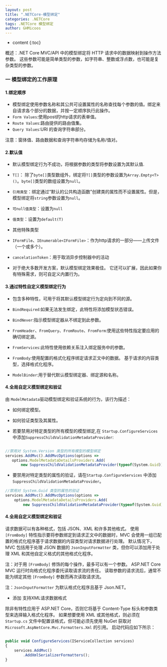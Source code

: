 ```yaml
---
layout: post
title: ".NETCore-模型绑定"
categories: .NETCore
tags: .NETCore 模型绑定
author: GHMicoos
---
```



* content
{:toc}

概述：.NET Core MVC/API 中的模型绑定将 HTTP 请求中的数据映射到操作方法参数。 这些参数可能是简单类型的参数，如字符串、整数或浮点数，也可能是复杂类型的参数。




### 一 模型绑定的工作原理

#### **1.绑定顺序**
* 模型绑定使用参数名称和其公共可设置属性的名称查找每个参数的值。绑定来自请求各个部分的数据，并按一定顺序执行此操作。
* `Form Values`:使用post的http请求的表单值。
* `Route Values`:路由提供的路由值集。
* `Query Values`:URI 的查询字符串部分。

注意：窗体值、路由数据和查询字符串均存储为名称/值对。



#### **2.默认值**

* 默认模型绑定行为不成功，将根据参数的类型将参数设置为其默认值.

* `T[]`： 除了`byte[]`类型数组外，绑定将`T[]`类型的参数设置为`Array.Empty<T>()`。`byte[]`类型的数组设置为`null`。
* `引用类型`：绑定通过“默认的公共构造函数”创建类的属性而不设置属性。但是，模型绑定将`string`参数设置为`null`。
* `可null值类型`：设置为`null`
* `值类型`：设置为`default(T)`

* 其他特殊类型

* `IFormFile`、`IEnumerable<IFormFile>`：作为http请求的一部分——上传文件（一个或多个）。
* `cancelationToken`：用于取消异步控制器中的活动

* 对于绝大多数开发方案，默认模型绑定效果极佳。 它还可以扩展，因此如果你有特殊需求，则可自定义内置行为。


#### **3.通过特性自定义模型绑定行为**

* 包含多种特性，可用于将其默认模型绑定行为定向到不同的源。

* `BindRequired`:如果无法发生绑定，此特性将添加模型状态错误。
* `BindNever`:指示模型绑定器从不绑定到此参数。
* `FromHeader`、`FromQuery`、`FromRoute`、`FromForm`:使用这些特性指定要应用的确切绑定源。
* `FromServices`:此特性使用依赖关系注入绑定服务中的参数。
* `FromBody`:使用配置的格式化程序绑定请求正文中的数据。 基于请求的内容类型，选择格式化程序。
* `ModelBinder`:用于替代默认模型绑定器、绑定源和名称。


#### **4.全局自定义模型绑定和验证**

由 `ModelMetadata`驱动模型绑定和验证系统的行为，该行为描述：
* 如何绑定模型。
* 如何验证类型及其属性。

* 若要禁用对特定类型的所有模型的模型绑定,在 `Startup.ConfigureServices`中添加`SuppressChildValidationMetadataProvider`:
 
 ``` js
 
//禁用对 System.Version 类型的所有模型的模型绑定
services.AddMvc().AddMvcOptions(options =>
    options.ModelMetadataDetailsProviders.Add(
        new SuppressChildValidationMetadataProvider(typeof(System.Guid))));

 ```

* 要禁用对特定类型的属性的验证，请在`Startup.ConfigureServices` 中添加 `SuppressChildValidationMetadataProvider`。

``` js
//禁用对 System.Guid 类型的属性的验证
services.AddMvc().AddMvcOptions(options =>
    options.ModelMetadataDetailsProviders.Add(
        new SuppressChildValidationMetadataProvider(typeof(System.Guid))));

```

#### **4.全局自定义模型绑定和验证**

请求数据可以有各种格式，包括 JSON、XML 和许多其他格式。 使用 `[FromBody]` 特性指示要将参数绑定到请求正文中的数据时，MVC 会使用一组已配置的格式化程序基于请求数据的内容类型对请求数据进行处理。 默认情况下，MVC 包括用于处理 JSON 数据的 `JsonInputFormatter` 类，但你可以添加用于处理 XML 和其他自定义格式的其他格式化程序。

注：对于用 `[FromBody]` 修饰的每个操作，最多可以有一个参数。 ASP.NET Core MVC 运行时向格式化程序委托读取请求流的责任。 读取参数的请求流后，通常不能为绑定其他 `[FromBody]` 参数而再次读取请求流。

注：`JsonInputFormatter` 为默认格式化程序且基于 Json.NET。

* 添加 支持XML请求数据格式

除非有特性应用于 ASP.NET Core，否则它将基于 Content-Type 标头和参数类型来选择输入格式化程序。 如果想要使用 XML 或其他格式，则必须在 `Startup.cs` 文件中配置该格式，但可能必须先使用 NuGet 获取对 `Microsoft.AspNetCore.Mvc.Formatters.Xml` 的引用。 启动代码应如下所示：

``` js

public void ConfigureServices(IServiceCollection services)
{
    services.AddMvc()
        .AddXmlSerializerFormatters();
}

```